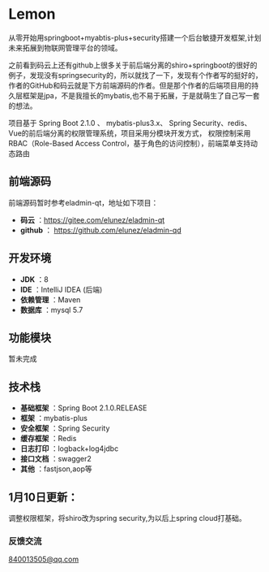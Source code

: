 # Lemon
从零开始用springboot+myabtis-plus+security搭建一个后台敏捷开发框架,计划未来拓展到物联网管理平台的领域。
 
  之前看到码云上还有github上很多关于前后端分离的shiro+springboot的很好的例子，发现没有springsecurity的，所以就找了一下，发现有个作者写的挺好的，作者的GitHub和码云就是下方前端源码的作者。但是那个作者的后端项目用的持久层框架是jpa，不是我擅长的mybatis,也不易于拓展，于是就萌生了自己写一套的想法。
 
  项目基于 Spring Boot 2.1.0 、 mybatis-plus3.x、 Spring Security、redis、Vue的前后端分离的权限管理系统，项目采用分模块开发方式， 权限控制采用 RBAC（Role-Based Access Control，基于角色的访问控制），前端菜单支持动态路由
 
 ## 前端源码
 前端源码暂时参考eladmin-qt，地址如下项目：
 - **码云** ：https://gitee.com/elunez/eladmin-qt
 - **github** ： https://github.com/elunez/eladmin-qd
 
 ## 开发环境
 - **JDK** ：8
 - **IDE** ：IntelliJ IDEA (后端)
 - **依赖管理** ：Maven
 - **数据库** ：mysql 5.7
 
 ## 功能模块
 暂未完成
 
 ## 技术栈
 - **基础框架** ：Spring Boot 2.1.0.RELEASE
 - **框架** ：mybatis-plus
 - **安全框架** ：Spring Security
 - **缓存框架** ：Redis
 - **日志打印** ：logback+log4jdbc
 - **接口文档** ：swagger2
 - **其他** ：fastjson,aop等
 

 ## 1月10日更新：
 调整权限框架，将shiro改为spring security,为以后上spring cloud打基础。

### 反馈交流
840013505@qq.com
